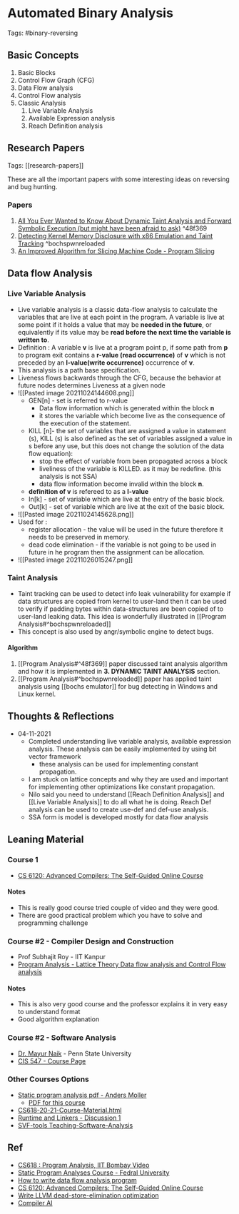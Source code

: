 # Automated Binary Analysis
Tags: #binary-reversing 

## Basic Concepts

1. Basic Blocks
2. Control Flow Graph (CFG)
3. Data Flow analysis
4. Control Flow analysis
5. Classic Analysis 
	1. Live Variable Analysis
	1. Available Expression analysis
	1. Reach Definition analysis

## Research Papers
Tags: [[research-papers]]

These are all the important papers with some interesting ideas on reversing and bug hunting.

### Papers

1. [All You Ever Wanted to Know About Dynamic Taint Analysis and Forward Symbolic Execution (but might have been afraid to ask)](https://users.ece.cmu.edu/~aavgerin/papers/Oakland10.pdf)	 ^48f369
2. [Detecting Kernel Memory Disclosure with x86 Emulation and Taint Tracking](https://j00ru.vexillium.org/papers/2018/bochspwn_reloaded.pdf) ^bochspwnreloaded
3. [An Improved Algorithm for Slicing Machine Code - Program Slicing](http://pages.cs.wisc.edu/~venk/papers/oopsla16a.pdf)

## Data flow Analysis

### Live Variable Analysis

- Live variable analysis is a classic data-flow analysis to calculate the variables that are live at each point in the program. A variable is live at some point if it holds a value that may be **needed in the future**, or equivalently if its value may be **read before the next time the variable is written to**.
- Definition : A variable **v** is live at a program point p, if some path from **p** to program exit contains a **r-value (read occurrence)** of **v** which is not preceded by an **l-value(write occurrence)** occurrence of **v**.
- This analysis is a path base specification.
- Liveness flows backwards through the CFG, because the behavior at future nodes determines Liveness at a given node
- ![[Pasted image 20211024144608.png]]
	- GEN[n] - set is referred to r-value
		- Data flow information which is generated within the block **n**
		- it stores the variable which become live as the consequence of the execution of the statement.
	- KILL [n]- the set of variables that are assigned a value in statement (s), KILL (s) is also defined as the set of variables assigned a value in s before any use, but this does not change the solution of the data flow equation):
		- stop the effect of variable from been propagated across a block
		- liveliness of the variable is KILLED. as it may be redefine. (this analysis is not SSA)
		- data flow information become invalid within the block **n**.
	- **definition of v** is refereed to as a **l-value**
	- In[k] - set of variable which are live at the entry of the basic block.
	- Out[k] - set of variable which are live at the exit of the basic block.
- ![[Pasted image 20211024145628.png]]
- Used for :
	- register allocation - the value will be used in the future therefore it needs to be preserved in memory.
	- dead code elimination - if the variable is not going to be used in future in he program then the assignment can be allocation.
- ![[Pasted image 20211026015247.png]]

### Taint Analysis

- Taint tracking can be used to detect info leak vulnerability for example if data structures are copied from kernel to user-land then it can be used to verify if padding bytes within data-structures are been copied of to user-land leaking data. This idea is wonderfully illustrated in [[Program Analysis#^bochspwnreloaded]]
- This concept is also used by angr/symbolic engine to detect bugs.

#### Algorithm
1. [[Program Analysis#^48f369]] paper discussed taint analysis algorithm and how it is implemented in **3. DYNAMIC TAINT ANALYSIS** section.
2. [[Program Analysis#^bochspwnreloaded]] paper has applied taint analysis using [[bochs emulator]] for bug detecting in Windows and Linux kernel.


## Thoughts & Reflections
- 04-11-2021
	- Completed understanding live variable analysis, available expression analysis. These analysis can be easily implemented by using bit vector framework
		- these analysis can be used for implementing constant propagation.
	- I am stuck on lattice concepts and why they are used and important for implementing other optimizations like constant propagation.
	- Nilo said you need to understand [[Reach Definition Analysis]] and [[Live Variable Analysis]] to do all what he is doing. Reach Def analysis can be used to create use-def and def-use analysis.
	- SSA form is model is developed mostly for data flow analysis

## Leaning Material

### Course 1
- [CS 6120: Advanced Compilers: The Self-Guided Online Course](https://www.cs.cornell.edu/courses/cs6120/2020fa/self-guided/)

#### Notes
- This is really good course tried couple of video and they were good.
- There are good practical problem which you have to solve and programming challenge

### Course #2 - Compiler Design and Construction

- Prof Subhajit Roy - IIT Kanpur
- [Program Analysis - Lattice Theory Data flow analysis and Control Flow analysis](https://www.youtube.com/watch?v=QLIQpF9ENqk&list=PLpk1frgfR2WqaacNyPUC-fwUZGMZEY0q9&ab_channel=NPTEL-SpecialLectureSeries)

#### Notes
- This is also very good course and the professor explains it in very easy to understand format
- Good algorithm explanation

### Course #2 - Software Analysis

- [Dr. Mayur Naik](https://www.cis.upenn.edu/~mhnaik/) - Penn State University
- [CIS 547 - Course Page](https://cis547.github.io/)

### Other Courses Options

- [Static program analysis pdf - Anders Moller](https://www.bing.com/videos/search?q=static+program+analysis+pdf&docid=608019841666450092&mid=DB17789C102C04F765CDDB17789C102C04F765CD&view=detail&FORM=VIRE)
	- [PDF for this course](https://cs.au.dk/~amoeller/spa/spa.pdf)
- [CS618-20-21-Course-Material.html](https://www.cse.iitb.ac.in/~uday/courses/cs618-20/cs618-20-21-Course-Material.html)
- [Runtime and Linkers - Discussion 1](https://www.youtube.com/watch?v=pMWpQmaMZsw&list=PLPeEbErKGwN1DpULSX3sQxuU7rkiFpt6d&ab_channel=NPTEL-SpecialLectureSeries)
- [SVF-tools Teaching-Software-Analysis](https://github.com/SVF-tools/Teaching-Software-Analysis)


## Ref

- [CS618 : Program Analysis, IIT Bombay Video](https://www.youtube.com/channel/UCqM55vtIYwe_RyJpOunXpdQ/videos)
- [Static Program Analyses Course - Fedral University](https://www.youtube.com/watch?v=1p1anIHSHzQ&list=PLC-dUCVQghfdu7AG5f_p4oRyKgjDuoAWU&index=20&ab_channel=FernandoMagnoQuintaoPereira)
- [How to write data flow analysis program](http://pages.cs.wisc.edu/~horwitz/CS704-NOTES/2.DATAFLOW.html)
- [CS 6120: Advanced Compilers: The Self-Guided Online Course](https://www.cs.cornell.edu/courses/cs6120/2020fa/self-guided/)
- [Write LLVM dead-store-elimination optimization](https://blog.trailofbits.com/2018/07/06/optimizing-lifted-bitcode-with-dead-store-elimination/)
- [Compiler AI](https://www.youtube.com/channel/UCVnn5LPz8TNgNV5aqlCt6aQ/videos)